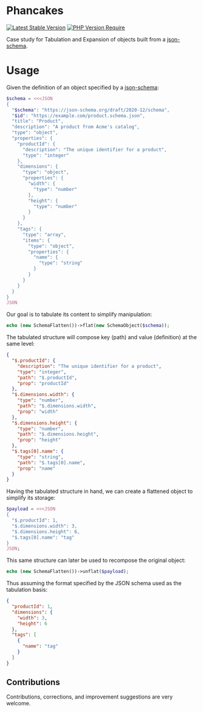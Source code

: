 # Phancakes

[![Latest Stable Version](https://poser.pugx.org/sintese/phancackes/version.svg)](https://packagist.org/packages/sintese/phancackes)
[![PHP Version Require](https://poser.pugx.org/sintese/phancackesn/require/php)](https://packagist.org/packages/sintese/phancackes)

Case study for Tabulation and Expansion of objects built from a  [json-schema](https://json-schema.org/).

# Usage

Given the definition of an object specified by a [json-schema](https://json-schema.org/):

```php
$schema = <<<JSON 
{
  "$schema": "https://json-schema.org/draft/2020-12/schema",
  "$id": "https://example.com/product.schema.json",
  "title": "Product",
  "description": "A product from Acme's catalog",
  "type": "object",
  "properties": {
    "productId": {
      "description": "The unique identifier for a product",
      "type": "integer"
    },
    "dimensions": {
      "type": "object",
      "properties": {
        "width": {
          "type": "number"
        },
        "height": {
          "type": "number"
        }
      }
    },
    "tags": {
      "type": "array",
      "items": {
        "type": "object",
        "properties": {
          "name": {
            "type": "string"
          }
        }
      }
    }
  }
}
JSON
```

Our goal is to tabulate its content to simplify manipulation:

```php
echo (new SchemaFlatten())->flat(new SchemaObject($schema));
```

The tabulated structure will compose key (path) and value (definition) at the same level:

```json
{
  "$.productId": {
    "description": "The unique identifier for a product",
    "type": "integer",
    "path": "$.productId",
    "prop": "productId"
  },
  "$.dimensions.width": {
    "type": "number",
    "path": "$.dimensions.width",
    "prop": "width"
  },
  "$.dimensions.height": {
    "type": "number",
    "path": "$.dimensions.height",
    "prop": "height"
  },
  "$.tags[0].name": {
    "type": "string",
    "path": "$.tags[0].name",
    "prop": "name"
  }
}
```

Having the tabulated structure in hand, we can create a flattened object to simplify its storage:

```php
$payload = <<<JSON
{
  "$.productId": 1,
  "$.dimensions.width": 3,
  "$.dimensions.height": 6,
  "$.tags[0].name": "tag"
}
JSON;
```

This same structure can later be used to recompose the original object:

```php
echo (new SchemaFlatten())->unflat($payload);
```

Thus assuming the format specified by the JSON schema used as the tabulation basis:

```json
{
  "productId": 1,
  "dimensions": {
    "width": 3,
    "height": 6
  },
  "tags": [
    {
      "name": "tag"
    }
  ]
}
```

## Contributions

Contributions, corrections, and improvement suggestions are very welcome.
